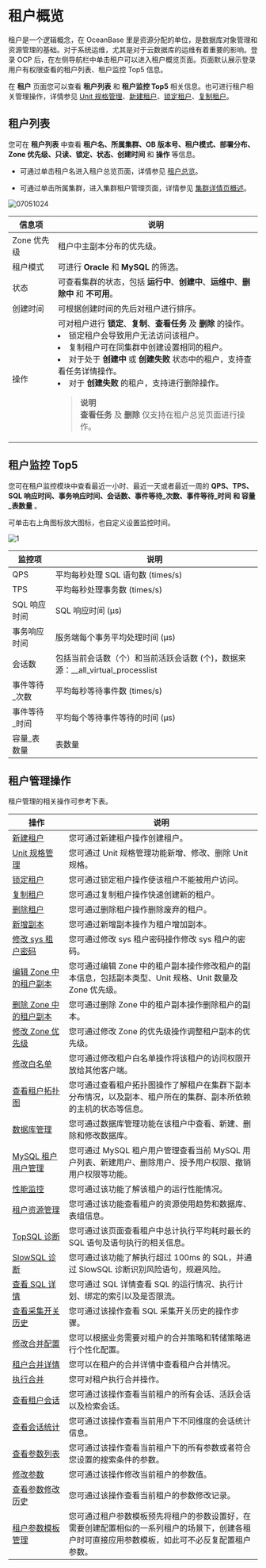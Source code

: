 # 租户概览

租户是一个逻辑概念，在 OceanBase 里是资源分配的单位，是数据库对象管理和资源管理的基础。对于系统运维，尤其是对于云数据库的运维有着重要的影响。登录 OCP 后，在左侧导航栏中单击租户可以进入租户概览页面。页面默认展示登录用户有权限查看的租户列表、租户监控 Top5 信息。

在 **租户** 页面您可以查看 **租户列表** 和 **租户监控 Top5** 相关信息。也可进行租户相关管理操作，详情参见 [Unit 规格管理](../../500.tenant-functions/200.manage-basic-tenant-operations/200.unit-specification-management.md)、[新建租户](../../500.tenant-functions/200.manage-basic-tenant-operations/100.create-a-tenant-3.md)、[锁定租户](../../500.tenant-functions/200.manage-basic-tenant-operations/300.locked-tenants.md)、[复制租户](../../500.tenant-functions/200.manage-basic-tenant-operations/400.replication-tenant.md)。

## 租户列表

您可在 **租户列表** 中查看 **租户名、所属集群、OB 版本号、租户模式、部署分布、Zone 优先级、只读、锁定、状态、创建时间** 和 **操作** 等信息。

* 可通过单击租户名进入租户总览页面，详情参见 [租户总览](../200.tenant-functions-1/300.overview-of-the-Tenant-Details-page.md)。

* 可通过单击所属集群，进入集群租户管理页面，详情参见 [集群详情页概述](../../400.cluster-features/400.overview-of-cluster-tenant-management.md)。

![07051024](https://obbusiness-private.oss-cn-shanghai.aliyuncs.com/doc/img/ocp/%E7%A7%9F%E6%88%B7%E5%88%97%E8%A1%A81.png)

|   信息项    |                                        说明                                         |
|----------|-----------------------------------------------------------------------------------|
| Zone 优先级 | 租户中主副本分布的优先级。                                                                   |
| 租户模式     | 可进行 **Oracle** 和 **MySQL** 的筛选。             |
| 状态       | 可查看集群的状态，包括 **运行中**、**创建中**、**运维中**、**删除中** 和 **不可用**。                                          |
| 创建时间     | 可根据创建时间的先后对租户进行排序。                                                                |
| 操作       | 可对租户进行 **锁定**、**复制**、**查看任务** 及 **删除** 的操作。 <li>锁定租户会导致用户无法访问该租户。</li><li>复制租户可在同集群中创建设置相同的租户。</li><li>对于处于 **创建中** 或 **创建失败** 状态中的租户，支持查看任务详情操作。</li><li>对于 **创建失败** 的租户，支持进行删除操作。 </li><blockquote>**说明**</br>**查看任务** 及 **删除** 仅支持在租户总览页面进行操作。</blockquote>|

## 租户监控 Top5

您可在租户监控模块中查看最近一小时、最近一天或者最近一周的 **QPS、TPS、SQL 响应时间、事务响应时间、会话数、事件等待_次数、事件等待_时间 和 容量_表数量** 。

可单击右上角图标放大图标，也自定义设置监控时间。

![1](https://help-static-aliyun-doc.aliyuncs.com/assets/img/zh-CN/1912730261/p265457.png)

|   监控项    |                          说明                           |
|----------|-------------------------------------------------------|
| QPS      | 平均每秒处理 SQL 语句数 (times/s)                              |
| TPS      | 平均每秒处理事务数 (times/s)                                   |
| SQL 响应时间 | SQL 响应时间 (μs)                                         |
| 事务响应时间   | 服务端每个事务平均处理时间 (μs)                                    |
| 会话数      | 包括当前会话数（个）和当前活跃会话数 (个)，数据来源：__all_virtual_processlist |
| 事件等待_次数  | 平均每秒等待事件数 (times/s)                                   |
| 事件等待_时间  | 平均每个等待事件等待的时间 (μs)                                    |
| 容量_表数量   | 表数量                                                   |

## 租户管理操作

租户管理的相关操作可参考下表。

|                               操作                                |                                    说明                                    |
|-----------------------------------------------------------------|--------------------------------------------------------------------------|
| [新建租户](../../500.tenant-functions/200.manage-basic-tenant-operations/100.create-a-tenant-3.md)             | 您可通过新建租户操作创建租户。                                                          |
| [Unit 规格管理](../../500.tenant-functions/200.manage-basic-tenant-operations/200.unit-specification-management.md)        | 您可通过 Unit 规格管理功能新增、修改、删除 Unit 规格。                                        |
| [锁定租户](../../500.tenant-functions/200.manage-basic-tenant-operations/300.locked-tenants.md)             | 您可通过锁定租户操作使该租户不能被用户访问。                                                   |
| [复制租户](../../500.tenant-functions/200.manage-basic-tenant-operations/400.replication-tenant.md)             | 您可通过复制租户操作快速创建新的租户。                                                      |
| [删除租户](../../500.tenant-functions/200.manage-basic-tenant-operations/500.delete-a-tenant.md)             | 您可通过删除租户操作删除废弃的租户。                                                       |
| [新增副本](../../500.tenant-functions/200.manage-basic-tenant-operations/600.add-copy.md)             | 您可通过新增副本操作为租户增加副本。                                                       |
| [修改 sys 租户密码](../../500.tenant-functions/200.manage-basic-tenant-operations/700.change-the-sysy-tenant-password.md)      | 您可通过修改 sys 租户密码操作修改 sys 租户的密码。                                           |
| [编辑 Zone 中的租户副本](../../500.tenant-functions/200.manage-basic-tenant-operations/800.edit-a-zone.md)   | 您可通过编辑 Zone 中的租户副本操作修改租户的副本信息，包括副本类型、Unit 规格、Unit 数量及 Zone 优先级。          |
| [删除 Zone 中的租户副本](../../500.tenant-functions/200.manage-basic-tenant-operations/900.delete-a-replica-of-a-tenant-in-a-private-zone.md)   | 您可通过删除 Zone 中的租户副本操作删除租户的副本。                                             |
| [修改 Zone 优先级](../../500.tenant-functions/200.manage-basic-tenant-operations/1000.modify-a-zone-priority.md)      | 您可通过修改 Zone 的优先级操作调整租户副本的优先级。                                            |
| [修改白名单](../../500.tenant-functions/200.manage-basic-tenant-operations/1100.modify-whitelist.md)            | 您可通过修改租户白名单操作将该租户的访问权限开放给其他客户端。                                          |
| [查看租户拓扑图](../../500.tenant-functions/300.view-the-tenant-topology-1.md)          | 您可通过查看租户拓扑图操作了解租户在集群下副本分布情况，以及副本、租户所在的集群、副本所依赖的主机的状态等信息。                 |
| [数据库管理](../../500.tenant-functions/400.database-management.md)            | 您可通过数据库管理功能在该租户中查看、新建、删除和修改数据库。                                          |
| [MySQL 租户用户管理](../../500.tenant-functions/500.user-management-under-a-mysqL-tenant.md)     | 您可通过 MySQL 租户用户管理查看当前 MySQL 用户列表、新建用户、删除用户、授予用户权限、撤销用户权限等功能。             |
| [性能监控](../../500.tenant-functions/700.performance-monitoring.md)             | 您可通过该功能了解该租户的运行性能情况。                                                     |
| [租户资源管理](../../500.tenant-functions/800.tenant-resource-management.md)           | 您可通过该功能查看租户的资源使用趋势和数据库、表组信息。                                             |
| [TopSQL 诊断](../../500.tenant-functions/900.sql-diagnostics/100.topsql-diagnostics.md)        | 您可通过该页面查看租户中总计执行平均耗时最长的 SQL 语句及语句执行的相关信息。                                |
| [SlowSQL 诊断](../../500.tenant-functions/900.sql-diagnostics/200.slowsql-diagnostics.md)       | 您可通过该功能了解执行超过 100ms 的 SQL，并通过 SlowSQL 诊断识别风险语句，规避风险。                     |
| [查看 SQL 详情](../../500.tenant-functions/900.sql-diagnostics/300.view-sql-details.md)        | 您可通过 SQL 详情查看 SQL 的运行情况、执行计划、绑定的索引以及是否限流。                                |
| [查看采集开关历史](../../500.tenant-functions/900.sql-diagnostics/400.view-the-collection-switch-history.md)          | 您可通过该操作查看 SQL 采集开关历史的操作步骤。                                               |
| [修改合并配置](../../500.tenant-functions/1000.merge-management/100.manage-merge-configuration.md)           | 您可以根据业务需要对租户的合并策略和转储策略进行个性化配置。                                   |
| [租户合并详情](../../500.tenant-functions/1000.merge-management/200.merge-details.md)           | 您可以在租户的合并详情中查看租户合并情况。                                   |
| [执行合并](../../500.tenant-functions/1000.merge-management/300.perform-merge.md)           | 您可对租户执行合并操作。                                   |
| [查看租户会话](../../500.tenant-functions/1200.session-management/100.view-tenant-sessions-1.md)           | 您可通过该操作查看当前租户的所有会话、活跃会话以及检索会话。                                           |
| [查看会话统计](../../500.tenant-functions/1200.session-management/200.view-session-statistics-1.md)           | 您可通过该操作查看当前用户下不同维度的会话统计信息。                                               |
| [查看参数列表](../../500.tenant-functions/1300.parameters/100.view-the-parameter-list-3.md)           | 您可通过该操作查看当前租户下的所有参数或者符合您设置的搜索条件的参数。                                      |
| [修改参数](../../500.tenant-functions/1300.parameters/200.modify-parameters-3.md)             | 您可通过该操作修改当前租户的参数值。                                                       |
| [查看参数修改历史](../../500.tenant-functions/1300.parameters/300.view-parameter-modification-history-3.md)         | 您可通过该操作查看当前租户的参数修改记录。                                                    |
| [租户参数模板管理](../../500.tenant-functions/1400.tenant-parameter-template-management.md)         | 您可通过租户参数模板预先将租户的参数设置好，在需要创建配置相似的一系列租户的场景下，创建各租户时可直接应用参数模板，如此可不必反复配置租户参数。 |
